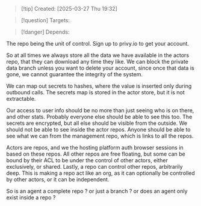 
>[!tip] Created: [2025-03-27 Thu 19:32]

>[!question] Targets: 

>[!danger] Depends: 

The repo being the unit of control.
Sign up to privy.io to get your account.

So at all times we always store all the data we have available in the actors repo, that they can download any time they like.  We can block the private data branch unless you want to delete your account, since once that data is gone, we cannot guarantee the integrity of the system.

We can map out secrets to hashes, where the value is inserted only during outbound calls.
The secrets map is stored in the actor store, but it is not extractable.

Our access to user info should be no more than just seeing who is on there, and other stats.  Probably everyone else should be able to see this too.
The secrets are encrypted, but all else should be visible from the outside.
We should not be able to see inside the actor repos.
Anyone should be able to see what we can from the management repo, which is links to all the repos.

Actors are repos, and we the hosting platform auth browser sessions in based on these repos.
All other repos are free floating, but some can be bound by their ACL to be under the control of other actors, either exclusively, or shared.
Lastly, a repo can control other repos, arbitrarily deep.  This is making a repo act like an org, as it can optionally be controlled by other actors, or it can be independent.

So is an agent a complete repo ? or just a branch ? or does an agent only exist inside a repo ?